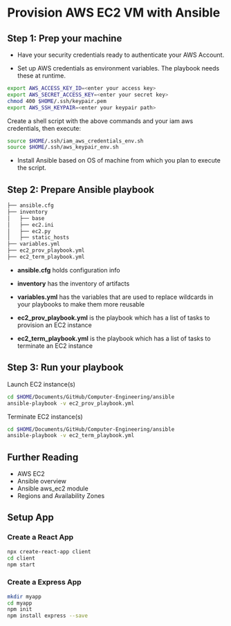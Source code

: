 # Provision AWS EC2 VM with Ansible

## Step 1: Prep your machine

- Have your security credentials ready to authenticate your AWS Account.

- Set up AWS credentials as environment variables. The playbook needs these at runtime.

~~~bash
export AWS_ACCESS_KEY_ID=<enter your access key>
export AWS_SECRET_ACCESS_KEY=<enter your secret key>
chmod 400 $HOME/.ssh/keypair.pem
export AWS_SSH_KEYPAIR=<enter your keypair path>
~~~

Create a shell script with the above commands and your iam aws credentials, then execute:

~~~bash
source $HOME/.ssh/iam_aws_credentials_env.sh
source $HOME/.ssh/aws_keypair_env.sh
~~~

- Install Ansible based on OS of machine from which you plan to execute the script.

## Step 2: Prepare Ansible playbook

~~~bash
├── ansible.cfg
├── inventory
│   ├── base
│   ├── ec2.ini
│   ├── ec2.py
│   ├── static_hosts
├── variables.yml
├── ec2_prov_playbook.yml
├── ec2_term_playbook.yml
~~~

- **ansible.cfg** holds configuration info

- **inventory** has the inventory of artifacts

- **variables.yml** has the variables that are used to replace wildcards in your playbooks to make them more reusable

- **ec2_prov_playbook.yml** is the playbook which has a list of tasks to provision an EC2 instance

- **ec2_term_playbook.yml** is the playbook which has a list of tasks to terminate an EC2 instance

## Step 3: Run your playbook

Launch EC2 instance(s)

~~~bash
cd $HOME/Documents/GitHub/Computer-Engineering/ansible
ansible-playbook -v ec2_prov_playbook.yml
~~~

Terminate EC2 instance(s)

~~~bash
cd $HOME/Documents/GitHub/Computer-Engineering/ansible
ansible-playbook -v ec2_term_playbook.yml
~~~

## Further Reading

- AWS EC2
- Ansible overview
- Ansible aws_ec2 module
- Regions and Availability Zones

## Setup App

### Create a React App

~~~bash
npx create-react-app client
cd client
npm start
~~~

### Create a Express App

~~~bash
mkdir myapp
cd myapp
npm init
npm install express --save
~~~